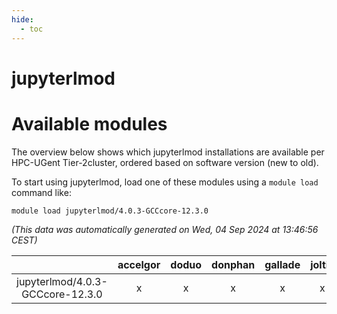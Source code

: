 ```yaml
---
hide:
  - toc
---
```


jupyterlmod
===========

# Available modules


The overview below shows which jupyterlmod installations are available per HPC-UGent Tier-2cluster, ordered based on software version (new to old).

To start using jupyterlmod, load one of these modules using a `module load` command like:

```shell
module load jupyterlmod/4.0.3-GCCcore-12.3.0
```

*(This data was automatically generated on Wed, 04 Sep 2024 at 13:46:56 CEST)*  

| |accelgor|doduo|donphan|gallade|joltik|shinx|skitty|
| :---: | :---: | :---: | :---: | :---: | :---: | :---: | :---: |
|jupyterlmod/4.0.3-GCCcore-12.3.0|x|x|x|x|x|x|x|
